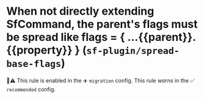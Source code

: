 # When not directly extending SfCommand, the parent's flags must be spread like flags = { ...{{parent}}.{{property}} } (`sf-plugin/spread-base-flags`)

💼⚠️ This rule is enabled in the ✈️ `migration` config. This rule _warns_ in the ✅ `recommended` config.

<!-- end auto-generated rule header -->
